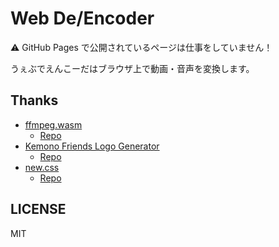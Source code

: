 # Web De/Encoder

:warning: GitHub Pages で公開されているページは仕事をしていません！

うぇぶでえんこーだはブラウザ上で動画・音声を変換します。

## Thanks

- [ffmpeg.wasm](https://ffmpegwasm.netlify.app/)
	- [Repo](https://github.com/ffmpegwasm/ffmpeg.wasm)
- [Kemono Friends Logo Generator](https://aratama.github.io/kemonogen/)
	- [Repo](https://github.com/aratama/kemonogen)
- [new.css](https://newcss.net/)
	- [Repo](https://github.com/xz/new.css)

## LICENSE

MIT
